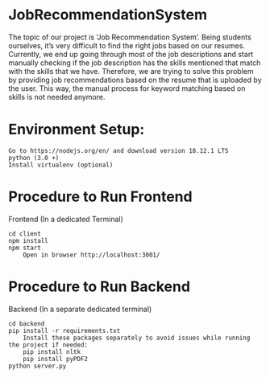 # JobRecommendationSystem

The topic of our project is ‘Job Recommendation System’. Being students ourselves, it’s very difficult to find the right jobs based on our resumes. Currently, we end up going through most of the job descriptions and start manually checking if the job description has the skills mentioned that match with the skills that we have. Therefore, we are trying to solve this problem by providing job recommendations based on the resume that is uploaded by the user. This way, the manual process for keyword matching based on skills is not needed anymore. 


# Environment Setup:

	Go to https://nodejs.org/en/ and download version 18.12.1 LTS
	python (3.0 +)
	Install virtualenv (optional)

# Procedure to Run Frontend

Frontend (In a dedicated Terminal)
	
	cd client
	npm install
	npm start
        Open in browser http://localhost:3001/


# Procedure to Run Backend

Backend (In a separate dedicated terminal)

	cd backend
	pip install -r requirements.txt
        Install these packages separately to avoid issues while running the project if needed:  
        pip install nltk 
        pip install pyPDF2
	python server.py



